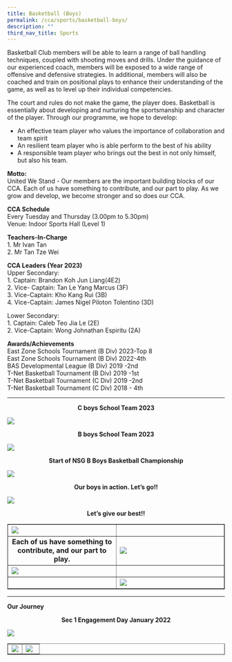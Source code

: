 ```yaml
---
title: Basketball (Boys)
permalink: /cca/sports/basketball-boys/
description: ""
third_nav_title: Sports
---
```

<p>Basketball Club members will be able to learn a range of ball handling techniques, coupled with shooting moves and drills. Under the guidance of our experienced coach, members will be exposed to a wide range of offensive and defensive strategies. In additional, members will also be coached and train on positional plays to enhance their understanding of the game, as well as to level up their individual competencies.</p>
<p>The court and rules do not make the game, the player does. Basketball is essentially about developing and nurturing the sportsmanship and character of the player. Through our programme, we hope to develop:</p>
<ul type="disc">
<li>An effective team player who values the importance of collaboration and team spirit</li>
<li>An resilient team player who is able perform to the best of his ability</li>
<li>A responsible team player who brings out the best in not only himself, but also his team.</li>
</ul>
<p><strong>Motto:<br></strong>United We Stand - Our members are the important building blocks of our CCA. Each of us have something to contribute, and our part to play. As we grow and develop, we become stronger and so does our CCA.</p>
<p><strong>CCA Schedule<br></strong>Every Tuesday and Thursday (3.00pm to 5.30pm)<br>Venue: Indoor Sports Hall (Level 1)</p>
<p><strong>Teachers-In-Charge<br></strong>1. Mr Ivan Tan<br>2. Mr Tan Tze Wei<br></p>
<p><strong>CCA Leaders (Year 2023)</strong><br>Upper Secondary:<br>1. Captain: Brandon Koh Jun Liang(4E2)<br>2. Vice- Captain: Tan Le Yang Marcus (3F) <br>3. Vice-Captain: Kho Kang Rui (3B)<br>4. Vice-Captain: James Nigel Piloton Tolentino (3D)</p>
<p>Lower Secondary:<br>1. Captain:&nbsp;Caleb Teo Jia Le (2E)<br>2. Vice-Captain:&nbsp;Wong Johnathan Espiritu (2A)</p>
<p><strong>Awards/Achievements<br></strong>East Zone Schools Tournament (B Div) 2023-Top 8<br>East Zone Schools Tournament (B Div) 2022-4th <br>BAS Developmental League (B Div) 2019 -2nd<br>T-Net Basketball Tournament (B Div) 2019 -1st<br>T-Net Basketball Tournament (C Div) 2019 -2nd<br>T-Net Basketball Tournament (C Div) 2018 - 4th</p>
<hr>
<p style="text-align: center;"><strong>C boys School Team 2023</strong></p>
<img src="/images/cboysbb.jpg">
<p style="text-align: center;"><strong>B boys School Team 2023</strong></p>
<img src="/images/bbb1.jpg">
<p style="text-align: center;"><strong>Start of NSG B Boys Basketball&nbsp;Championship</strong></p>
<img src="/images/bbb2.jpg">
<p style="text-align: center;"><strong>Our boys in action. Let’s go!!</strong></p>
<img src="/images/bbb3.jpg">
<p style="text-align: center;"><strong>Let’s give our best!!</strong></p>
<table style="border-collapse: collapse; width: 100%;" border="1">
<tbody>
<tr>
<td style="width: 50%;"><img src="/images/bbb4.jpg"></td>
<td style="width: 50%;">&nbsp;</td>
</tr>
<tr>
<td style="width: 50%; text-align: center;"><strong>Each of us have something to contribute, and our part to play.</strong></td>
<td style="width: 50%;"><img src="/images/bbb5.jpg"></td>
</tr>
<tr>
<td style="width: 50%;"><img src="/images/bbb6.jpg"></td>
<td style="width: 50%;">&nbsp;</td>
</tr>
<tr>
<td style="width: 50%;">&nbsp;</td>
<td style="width: 50%;"><img src="/images/bbb7.jpg"></td>
</tr>
</tbody>
</table>
<hr>
<p><strong>Our Journey</strong></p>
<p style="text-align: center;"><strong>Sec 1 Engagement Day January 2022</strong></p>
<img src="/images/bb1.jpg">
<table style="border-collapse: collapse; width: 100%;" border="1">
<tbody>
<tr>
<td style="width: 45%;"><img src="/images/bb2.jpg"></td>
<td style="width: 55%;"><img src="/images/bb3.jpg"></td>
</tr>
</tbody>
</table>